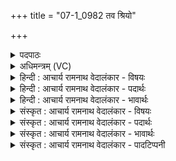 +++
title = "07-1_0982 तव श्रियो"

+++
<details><summary>पदपाठः</summary>

त꣡व꣢꣯। श्रि꣡यः꣢꣯। व꣣र्ष्य꣢स्य। इ꣣व। विद्यु꣡तः꣢। वि꣣। द्यु꣡तः꣢꣯। अ꣣ग्नेः꣢। चि꣣कित्रे। उष꣡सा꣢म्। इ꣣व। ए꣡त꣢꣯यः। आ। इ꣣तयः। य꣢त्। ओ꣡ष꣢꣯धीः। ओ꣡ष꣢꣯। धीः꣣। अभि꣡सृ꣢ष्टः। अ꣣भि꣢। सृ꣣ष्टः। व꣡ना꣢꣯नि। च꣣। प꣡रि꣢꣯। स्व꣣य꣢म्। चि꣣नुषे꣢। अ꣡न्न꣢꣯म्। आ꣣स꣡नि꣢। ९८२।
</details>

<details><summary>अधिमन्त्रम् (VC)</summary>

- अग्निः
- अरुणो वैतहव्यः
- जगती
- निषादः
</details>

<details><summary>हिन्दी : आचार्य रामनाथ वेदालंकार - विषयः</summary>

प्रथम मन्त्र में भौतिक अग्नि के वर्णन द्वारा परमात्मा की महिमा का प्रकाशन है।
</details>

<details><summary>हिन्दी : आचार्य रामनाथ वेदालंकार - पदार्थः</summary>

पदार्थान्वय -  हे (अग्ने) भौतिक अग्नि ! (तव) तेरी (श्रियः) शोभाएँ (वर्ष्यस्य) बरसाऊ मेघ की (विद्युतः इव) बिजलियों के समान और (उषसाम्) उषाओं के (इतयः इव) आगमनों के समान (आ चिकित्रे) ज्ञात होती हैं, (यत्) जब (ओषधीः) ओषधियों को (वनानि च) और जंगलों को (अभि) लक्ष्य करके (सृष्टः) प्रज्वलित हुआ तू (स्वयम्) अपने आप (आसनि) अपने ज्वालारूप मुख में (अन्नम्) खाद्य को (परि चिनुषे) चारों ओर से संगृहीत करता है ॥१॥ यहाँ उपमालङ्कार है ॥१॥
</details>

<details><summary>हिन्दी : आचार्य रामनाथ वेदालंकार - भावार्थः</summary>

भावार्थ -  जगदीश्वर की ही यह प्रशस्ति है कि उसने भयंकर ज्वालाओं से जटिल उस देदीप्यमान अग्नि को उत्पन्न किया है,जो जंगलों को भस्म करके नवीन वनस्पतियों को अङ्कुरित करने में सहायक होता है ॥१॥
</details>

<details><summary>संस्कृत : आचार्य रामनाथ वेदालंकार - विषयः</summary>

तत्रादौ भौतिकाग्निवर्णनमुखेन परमात्मनो महिमानं प्रकाशयति।
</details>

<details><summary>संस्कृत : आचार्य रामनाथ वेदालंकार - पदार्थः</summary>

पदार्थान्वय -  हे (अग्ने) वह्ने ! (तव) त्वदीयाः (श्रियः) शोभाः (वर्ष्यस्य) वर्षोन्मुखस्य मेघस्य (विद्युतः इव) सौदामन्यः इव, किञ्च (उषसाम्) प्रभातकान्तीनाम् (इतयः इव) प्रादुर्भावाः इव (आ चिकित्रे) प्रज्ञायन्ते, (यत्) यदा (ओषधीः) वनस्पतीन् (वनानि च) अरण्यानि च अभिलक्ष्य (सृष्टः) प्रज्वलितः त्वम् (स्वयम्) आत्मनैव (आसनि) स्वकीये ज्वालारूपे मुखे (अन्नम्) खाद्यम् (परि चिनुषे) परितः चिनोषि ॥१॥ अत्रोपमालङ्कारः ॥१॥
</details>

<details><summary>संस्कृत : आचार्य रामनाथ वेदालंकार - भावार्थः</summary>

भावार्थ -  जगदीश्वरस्यैवेयं प्रशस्तिः यत्तेन करालज्वालाजालजटिलो वनानि भस्मसात् कृत्वा नूतनवनस्पत्यङ्कुरणे सहायको दीप्तिमानग्निरुत्पादितः ॥१॥
</details>

<details><summary>संस्कृत : आचार्य रामनाथ वेदालंकार - पादटिप्पनी</summary>

टिप्पनी -   १.ऋ० १०।९१।५,‘वि॒द्युत॑श्चि॒त्राश्चि॑कित्र उ॒षसां॒न के॒त॑व’,‘अन्न॑मा॒॑स्ये’ इति पाठः।
</details>